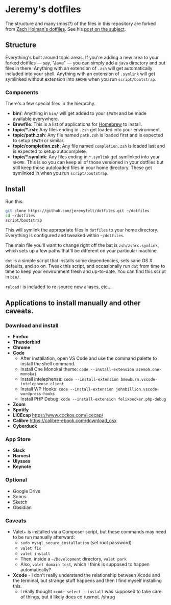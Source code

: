 # Jeremy's dotfiles

The structure and many (most?) of the files in this repository are forked
from [Zach Holman's dotfiles](https://github.com/holman/dotfiles). See his [post on the
subject](http://zachholman.com/2010/08/dotfiles-are-meant-to-be-forked/).

## Structure

Everything's built around topic areas. If you're adding a new area to your
forked dotfiles — say, "Java" — you can simply add a `java` directory and put
files in there. Anything with an extension of `.zsh` will get automatically
included into your shell. Anything with an extension of `.symlink` will get
symlinked without extension into `$HOME` when you run `script/bootstrap`.

### Components

There's a few special files in the hierarchy.

- **bin/**: Anything in `bin/` will get added to your `$PATH` and be made
  available everywhere.
- **Brewfile**: This is a list of applications for [Homebrew](https://brew.sh) to install.
- **topic/\*.zsh**: Any files ending in `.zsh` get loaded into your
  environment.
- **topic/path.zsh**: Any file named `path.zsh` is loaded first and is
  expected to setup `$PATH` or similar.
- **topic/completion.zsh**: Any file named `completion.zsh` is loaded
  last and is expected to setup autocomplete.
- **topic/\*.symlink**: Any files ending in `*.symlink` get symlinked into
  your `$HOME`. This is so you can keep all of those versioned in your dotfiles
  but still keep those autoloaded files in your home directory. These get
  symlinked in when you run `script/bootstrap`.

## Install

Run this:

```sh
git clone https://github.com/jeremyfelt/dotfiles.git ~/dotfiles
cd ~/dotfiles
script/bootstrap
```

This will symlink the appropriate files in `dotfiles` to your home directory.
Everything is configured and tweaked within `~/dotfiles`.

The main file you'll want to change right off the bat is `zsh/zshrc.symlink`,
which sets up a few paths that'll be different on your particular machine.

`dot` is a simple script that installs some dependencies, sets sane OS X
defaults, and so on. Tweak this script, and occasionally run `dot` from
time to time to keep your environment fresh and up-to-date. You can find
this script in `bin/`.

`reload!` is included to re-source new aliases, etc...

## Applications to install manually and other caveats.

### Download and install

* **Firefox**
* **Thunderbird**
* **Chrome**
* **Code**
    * After installation, open VS Code and use the command palette to install the shell command.
    * Install One Monokai theme: `code --install-extension azemoh.one-monokai`
    * Install intelephense: `code --install-extension bmewburn.vscode-intelephense-client`
	* Install WP Hooks: `code --install-extension johnbillion.vscode-wordpress-hooks`
	* Install PHP Debug: `code --install-extension felixbecker.php-debug`
* **Zoom**
* **Spotify**
* **LICEcap** https://www.cockos.com/licecap/
* **Calibre** https://calibre-ebook.com/download_osx
* **Cyberduck**

### App Store

* **Slack**
* **Harvest**
* **Ulysses**
* **Keynote**

### Optional

* Google Drive
* Sonos
* Sketch
* Obsidian

### Caveats

* Valet+ is installed via a Composer script, but these commands may need to be run manually afterward:
    * `sudo mysql_secure_installation` (set root password)
    * `valet fix`
    * `valet install`
    * Then, inside a `~/Development` directory, `valet park`
    * Also, `valet domain test`, which I think is supposed to happen automatically?
* **Xcode** - I don't really understand the relationship between Xcode and the terminal, but strange stuff happens and then I find myself installing this.
	* I really thought `xcode-select --install` was supposed to take care of things, but it likely does cd /usrnot. /shrug
